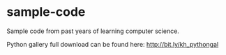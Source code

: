 # sample-code
Sample code from past years of learning computer science.

Python gallery full download can be found here: http://bit.ly/kh_pythongal

